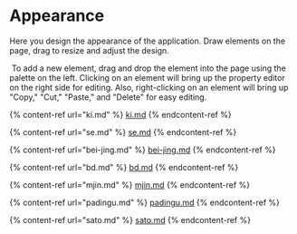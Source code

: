 # Appearance

Here you design the appearance of the application. Draw elements on the page, drag to resize and adjust the design.

 To add a new element, drag and drop the element into the page using the palette on the left. Clicking on an element will bring up the property editor on the right side for editing. Also, right-clicking on an element will bring up "Copy," "Cut," "Paste," and "Delete" for easy editing.

{% content-ref url="ki.md" %}
[ki.md](ki.md)
{% endcontent-ref %}

{% content-ref url="se.md" %}
[se.md](se.md)
{% endcontent-ref %}

{% content-ref url="bei-jing.md" %}
[bei-jing.md](bei-jing.md)
{% endcontent-ref %}

{% content-ref url="bd.md" %}
[bd.md](bd.md)
{% endcontent-ref %}

{% content-ref url="mjin.md" %}
[mjin.md](mjin.md)
{% endcontent-ref %}

{% content-ref url="padingu.md" %}
[padingu.md](padingu.md)
{% endcontent-ref %}

{% content-ref url="sato.md" %}
[sato.md](sato.md)
{% endcontent-ref %}
